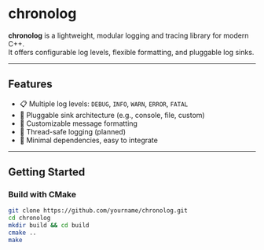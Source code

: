 # chronolog

**chronolog** is a lightweight, modular logging and tracing library for modern C++.  
It offers configurable log levels, flexible formatting, and pluggable log sinks.

---

## Features

- 📋 Multiple log levels: `DEBUG`, `INFO`, `WARN`, `ERROR`, `FATAL`
- 🧱 Pluggable sink architecture (e.g., console, file, custom)
- 🎨 Customizable message formatting
- 🧵 Thread-safe logging (planned)
- 🧪 Minimal dependencies, easy to integrate

---

## Getting Started

### Build with CMake

```bash
git clone https://github.com/yourname/chronolog.git
cd chronolog
mkdir build && cd build
cmake ..
make
